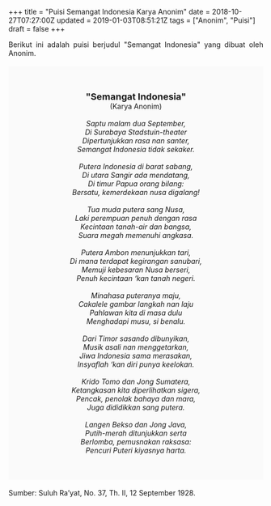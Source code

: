 +++
title = "Puisi Semangat Indonesia Karya Anonim"
date = 2018-10-27T07:27:00Z
updated = 2019-01-03T08:51:21Z
tags = ["Anonim", "Puisi"]
draft = false
+++

<div dir="ltr" style="text-align: left;" trbidi="on"><div dir="ltr" style="text-align: left;" trbidi="on"><div style="text-align: justify;">Berikut ini adalah puisi berjudul "Semangat Indonesia" yang dibuat oleh Anonim. </div><br /><div style="background: #FAFAFA; font-size: 14px; height: auto; margin: 0 auto; padding: 50px; text-align: center; width: auto;"><span style="font-size: 18px;"><b>"Semangat Indonesia"</b></span><br />(Karya Anonim) <br /><br /><i>Saptu malam dua September,</i><br /><i>Di Surabaya Stadstuin-theater</i><br /><i>Dipertunjukkan rasa nan santer,</i><br /><i>Semangat Indonesia tidak sekaker.</i><br /><br /><i>Putera Indonesia di barat sabang,</i><br /><i>Di utara Sangir ada mendatang,</i><br /><i>Di timur Papua orang bilang:</i><br /><i>Bersatu, kemerdekaan nusa digalang!</i><br /><br /><i>Tua muda putera sang Nusa,</i><br /><i>Laki perempuan penuh dengan rasa</i><br /><i>Kecintaan tanah-air dan bangsa,</i><br /><i>Suara megah memenuhi angkasa.</i><br /><br /><i>Putera Ambon menunjukkan tari,</i><br /><i>Di mana terdapat kegirangan sanubari,</i><br /><i>Memuji kebesaran Nusa berseri,</i><br /><i>Penuh kecintaan ‘kan tanah negeri.</i><br /><br /><i>Minahasa puteranya maju,</i><br /><i>Cakalele gambar langkah nan laju</i><br /><i>Pahlawan kita di masa dulu</i><br /><i>Menghadapi musu, si benalu.</i><br /><br /><i>Dari Timor sasando dibunyikan,</i><br /><i>Musik asali nan menggetarkan,</i><br /><i>Jiwa Indonesia sama merasakan,</i><br /><i>Insyaflah ‘kan diri punya keelokan.</i><br /><br /><i>Krido Tomo dan Jong Sumatera,</i><br /><i>Ketangkasan kita diperlihatkan sigera,</i><br /><i>Pencak, penolak bahaya dan mara,</i><br /><i>Juga dididikkan sang putera.</i><br /><br /><i>Langen Bekso dan Jong Java,</i><br /><i>Putih-merah ditunjukkan serta</i><br /><i>Berlomba, pemusnakan raksasa:</i><br /><i>Pencuri Puteri kiyasnya harta.</i></div></div><br /><div style="text-align: justify;">Sumber: Suluh Ra’yat, No. 37, Th. II, 12 September 1928.</div></div>
